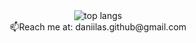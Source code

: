 <center>
  <img src="https://github-readme-stats-three-rho-55.vercel.app/api/top-langs/?username=uvvumi&theme=github_dark_dimmed&hide=css,blade,html&count_private=true"   alt="top langs"><br>
  📫Reach me at: <a href="mailto:daniilas.github@gmail.com" style="text-decoration: none !important;">daniilas.github@gmail.com</a>  
</center>
